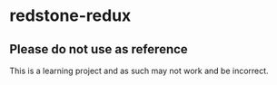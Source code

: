 # redstone-redux

## Please do not use as reference

This is a learning project and as such may not work and be incorrect.
